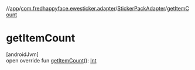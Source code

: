 //[app](../../../index.md)/[com.fredhappyface.ewesticker.adapter](../index.md)/[StickerPackAdapter](index.md)/[getItemCount](get-item-count.md)

# getItemCount

[androidJvm]\
open override fun [getItemCount](get-item-count.md)(): [Int](https://kotlinlang.org/api/latest/jvm/stdlib/kotlin/-int/index.html)
